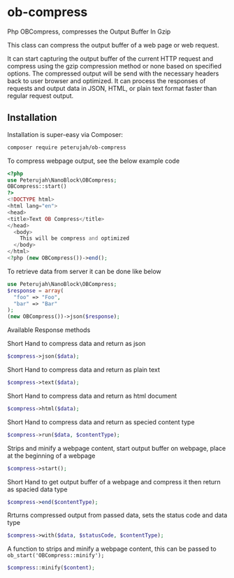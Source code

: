 # ob-compress
Php OBCompress, compresses the Output Buffer In Gzip

This class can compress the output buffer of a web page or web request.

It can start capturing the output buffer of the current HTTP request and compress using the gzip compression method or none based on specified options. The compressed output will be send with the necessary headers back to user browser and optimized. It can process the responses of requests and output data in JSON, HTML, or plain text format faster than regular request output.

## Installation

Installation is super-easy via Composer:
```md
composer require peterujah/ob-compress
```

To compress webpage output, see the below example code

```php 
<?php 
use Peterujah\NanoBlock\OBCompress;
OBCompress::start()
?>
<!DOCTYPE html>
<html lang="en">
<head>
<title>Text OB Compress</title>
</head>
  <body>
    This will be compress and optimized
  </body>
</html>
<?php (new OBCompress())->end();
```

To retrieve data from server it can be done like below
```php
use Peterujah\NanoBlock\OBCompress;
$response = array(
  "foo" => "Foo",
  "bar" => "Bar"
);
(new OBCompress())->json($response);
```

Available Response methods

Short Hand to compress data and return as json
```php 
$compress->json($data);
```
Short Hand to compress data and return as plain text
```php 
$compress->text($data);
```
Short Hand to compress data and return as html document
```php 
$compress->html($data);
```
Short Hand to compress data and return as specied content type
```php 
$compress->run($data, $contentType);
```
Strips and minify a webpage content, start output buffer on webpage, place at the beginning of a webpage
```php 
$compress->start();
```
Short Hand to get output buffer of a webpage and compress it then return as spacied data type
```php 
$compress->end($contentType);
```
Rrturns compressed output from passed data, sets the status code and data type
```php 
$compress->with($data, $statusCode, $contentType);
```
A function to strips and minify a webpage content, this can be passed to `ob_start('OBCompress::minify');`
```php 
$compress::minify($content);
```
